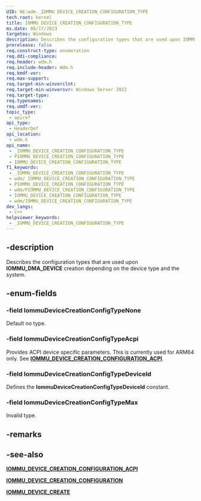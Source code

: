 ```yaml
---
UID: NE:wdm._IOMMU_DEVICE_CREATION_CONFIGURATION_TYPE
tech.root: kernel
title: IOMMU_DEVICE_CREATION_CONFIGURATION_TYPE
ms.date: 08/17/2023
targetos: Windows
description: Describes the configuration types that are used upon IOMMU_DMA_DEVICE creation depending on the device type and the system.
prerelease: false
req.construct-type: enumeration
req.ddi-compliance: 
req.header: wdm.h
req.include-header: Wdm.h
req.kmdf-ver: 
req.max-support: 
req.target-min-winverclnt: 
req.target-min-winversvr: Windows Server 2022
req.target-type: 
req.typenames: 
req.umdf-ver: 
topic_type:
 - apiref
api_type:
 - HeaderDef
api_location:
 - wdm.h
api_name:
 - _IOMMU_DEVICE_CREATION_CONFIGURATION_TYPE
 - PIOMMU_DEVICE_CREATION_CONFIGURATION_TYPE
 - IOMMU_DEVICE_CREATION_CONFIGURATION_TYPE
f1_keywords:
 - _IOMMU_DEVICE_CREATION_CONFIGURATION_TYPE
 - wdm/_IOMMU_DEVICE_CREATION_CONFIGURATION_TYPE
 - PIOMMU_DEVICE_CREATION_CONFIGURATION_TYPE
 - wdm/PIOMMU_DEVICE_CREATION_CONFIGURATION_TYPE
 - IOMMU_DEVICE_CREATION_CONFIGURATION_TYPE
 - wdm/IOMMU_DEVICE_CREATION_CONFIGURATION_TYPE
dev_langs:
 - c++
helpviewer_keywords:
 - _IOMMU_DEVICE_CREATION_CONFIGURATION_TYPE
---
```


## -description

Describes the configuration types that are used upon **IOMMU_DMA_DEVICE** creation depending on the device type and the system.

## -enum-fields

### -field IommuDeviceCreationConfigTypeNone

Default no type.

### -field IommuDeviceCreationConfigTypeAcpi

Provides ACPI device specific parameters. This is currently used for ARM64 only. See [**IOMMU_DEVICE_CREATION_CONFIGURATION_ACPI**](ns-wdm-iommu_device_creation_configuration_acpi.md).

### -field IommuDeviceCreationConfigTypeDeviceId

Defines the **IommuDeviceCreationConfigTypeDeviceId** constant.

### -field IommuDeviceCreationConfigTypeMax

Invalid type.

## -remarks

## -see-also

[**IOMMU_DEVICE_CREATION_CONFIGURATION_ACPI**](ns-wdm-iommu_device_creation_configuration_acpi.md)

[**IOMMU_DEVICE_CREATION_CONFIGURATION**](ns-wdm-iommu_device_creation_configuration.md)

[**IOMMU_DEVICE_CREATE**](nc-wdm-iommu_device_create.md)
